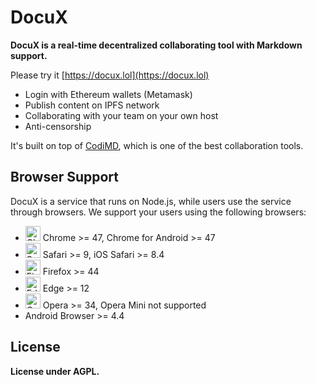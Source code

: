 DocuX
===

**DocuX is a real-time decentralized collaborating tool with Markdown support.**


Please try it [https://docux.lol](https://docux.lol)

* Login with Ethereum wallets (Metamask)
* Publish content on IPFS network
* Collaborating with your team on your own host
* Anti-censorship

It's built on top of [CodiMD](https://github.com/hackmdio/codimd), which is one of the best collaboration tools.

## Browser Support

DocuX is a service that runs on Node.js, while users use the service through browsers. We support your users using the following browsers: 
- <img src="https://raw.githubusercontent.com/alrra/browser-logos/master/src/chrome/chrome_48x48.png" alt="Chrome" width="24px" height="24px" /> Chrome >= 47, Chrome for Android >= 47
- <img src="https://raw.githubusercontent.com/alrra/browser-logos/master/src/safari/safari_48x48.png" alt="Safari" width="24px" height="24px" /> Safari >= 9, iOS Safari >= 8.4
- <img src="https://raw.githubusercontent.com/alrra/browser-logos/master/src/firefox/firefox_48x48.png" alt="Firefox" width="24px" height="24px" /> Firefox >= 44
- <img src="https://raw.githubusercontent.com/alrra/browser-logos/master/src/edge/edge_48x48.png" alt="Edge" width="24px" height="24px" /> Edge >= 12
- <img src="https://raw.githubusercontent.com/alrra/browser-logos/master/src/opera/opera_48x48.png" alt="Opera" width="24px" height="24px" /> Opera >= 34, Opera Mini not supported
- Android Browser >= 4.4


## License
**License under AGPL.**
